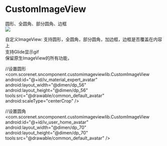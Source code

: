# CustomImageView
圆形、全圆角、部分圆角、边框  
[![](https://jitpack.io/v/xiesuichao/CustomImageView.svg)](https://jitpack.io/#xiesuichao/CustomImageView)  

自定义ImageView:
支持圆形，全圆角，部分圆角，加边框，边框是否覆盖在内容上  
支持Glide显示gif  
保留原生ImageView的所有功能，

//设置圆形
<com.scorenet.sncomponent.customimageviewlib.CustomImageView
        android:id="@+id/iv_material_expert_avatar"
        android:layout_width="@dimen/dp_56"
        android:layout_height="@dimen/dp_56"
        tools:src="@drawable/common_default_avatar"
        android:scaleType="centerCrop"
        />

//设置圆角
<com.scorenet.sncomponent.customimageviewlib.CustomImageView
    android:id="@+id/iv_user_home_avatar"
    android:layout_width="@dimen/dp_70"
    android:layout_height="@dimen/dp_70"
    tools:src="@drawable/common_default_avatar"
    />